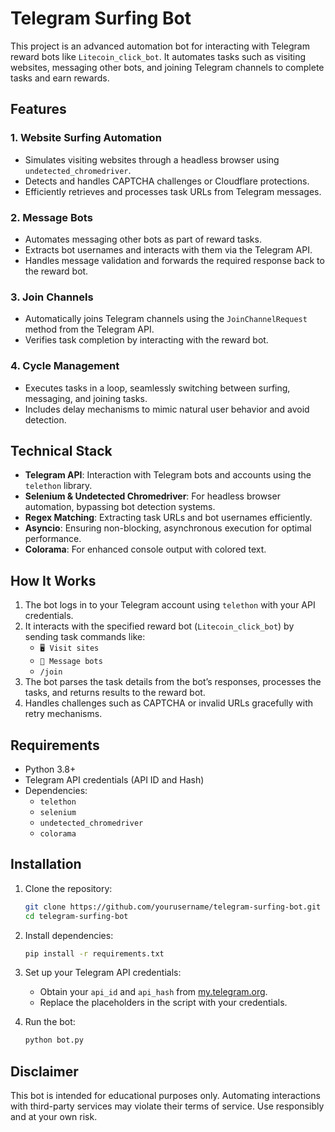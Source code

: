 # Telegram Surfing Bot

This project is an advanced automation bot for interacting with Telegram reward bots like `Litecoin_click_bot`. It automates tasks such as visiting websites, messaging other bots, and joining Telegram channels to complete tasks and earn rewards.

## Features

### 1. **Website Surfing Automation**
   - Simulates visiting websites through a headless browser using `undetected_chromedriver`.
   - Detects and handles CAPTCHA challenges or Cloudflare protections.
   - Efficiently retrieves and processes task URLs from Telegram messages.

### 2. **Message Bots**
   - Automates messaging other bots as part of reward tasks.
   - Extracts bot usernames and interacts with them via the Telegram API.
   - Handles message validation and forwards the required response back to the reward bot.

### 3. **Join Channels**
   - Automatically joins Telegram channels using the `JoinChannelRequest` method from the Telegram API.
   - Verifies task completion by interacting with the reward bot.

### 4. **Cycle Management**
   - Executes tasks in a loop, seamlessly switching between surfing, messaging, and joining tasks.
   - Includes delay mechanisms to mimic natural user behavior and avoid detection.

## Technical Stack

- **Telegram API**: Interaction with Telegram bots and accounts using the `telethon` library.
- **Selenium & Undetected Chromedriver**: For headless browser automation, bypassing bot detection systems.
- **Regex Matching**: Extracting task URLs and bot usernames efficiently.
- **Asyncio**: Ensuring non-blocking, asynchronous execution for optimal performance.
- **Colorama**: For enhanced console output with colored text.

## How It Works

1. The bot logs in to your Telegram account using `telethon` with your API credentials.
2. It interacts with the specified reward bot (`Litecoin_click_bot`) by sending task commands like:
   - `🖥 Visit sites`
   - `🤖 Message bots`
   - `/join`
3. The bot parses the task details from the bot’s responses, processes the tasks, and returns results to the reward bot.
4. Handles challenges such as CAPTCHA or invalid URLs gracefully with retry mechanisms.

## Requirements

- Python 3.8+
- Telegram API credentials (API ID and Hash)
- Dependencies:
  - `telethon`
  - `selenium`
  - `undetected_chromedriver`
  - `colorama`

## Installation

1. Clone the repository:
   ```bash
   git clone https://github.com/yourusername/telegram-surfing-bot.git
   cd telegram-surfing-bot
   ```

2. Install dependencies:
   ```bash
   pip install -r requirements.txt
   ```

3. Set up your Telegram API credentials:
   - Obtain your `api_id` and `api_hash` from [my.telegram.org](https://my.telegram.org).
   - Replace the placeholders in the script with your credentials.

4. Run the bot:
   ```bash
   python bot.py
   ```

## Disclaimer

This bot is intended for educational purposes only. Automating interactions with third-party services may violate their terms of service. Use responsibly and at your own risk.
